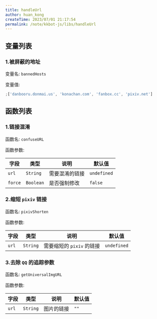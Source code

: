 ```yaml
---
title: handleUrl
author: huan_kong
createTime: 2023/07/01 21:17:54
permalink: /note/kkbot-js/libs/handleUrl
---
```


## 变量列表

### 1.被屏蔽的地址

变量名: `bannedHosts`

变量值:

~~~javascript
;['danbooru.donmai.us', 'konachan.com', 'fanbox.cc', 'pixiv.net']
~~~

## 函数列表

### 1.链接混淆

函数名: `confuseURL`

函数参数:

| 字段    | 类型      | 说明           | 默认值      |
| ------- | --------- | -------------- | ----------- |
| `url`   | `String`  | 需要混淆的链接 | `undefined` |
| `force` | `Boolean` | 是否强制修改   | `false`     |

### 2.缩短 `pixiv` 链接

函数名: `pixivShorten`

函数参数:

| 字段  | 类型     | 说明                      | 默认值      |
| ----- | -------- | ------------------------- | ----------- |
| `url` | `String` | 需要缩短的 `pixiv` 的链接 | `undefined` |

### 3.去除 `QQ` 的追踪参数

函数名: `getUniversalImgURL`

函数参数:

| 字段  | 类型     | 说明       | 默认值 |
| ----- | -------- | ---------- | ------ |
| `url` | `String` | 图片的链接 | `""`   |
